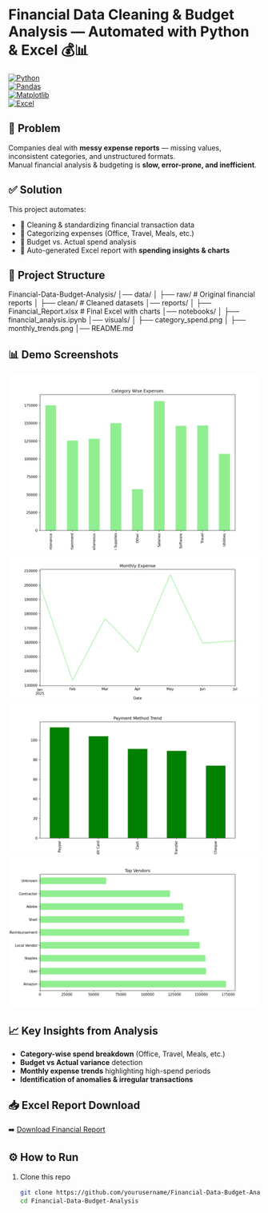 # Financial Data Cleaning & Budget Analysis — Automated with Python & Excel 💰📊  

[![Python](https://img.shields.io/badge/Python-3.9%2B-blue)](https://www.python.org/)  
[![Pandas](https://img.shields.io/badge/Pandas-Data%20Cleaning-green)](https://pandas.pydata.org/)  
[![Matplotlib](https://img.shields.io/badge/Charts-Visualization-orange)](https://matplotlib.org/)  
[![Excel](https://img.shields.io/badge/Excel-Automation-lightgreen)](https://openpyxl.readthedocs.io/)  

## 📌 Problem  
Companies deal with **messy expense reports** — missing values, inconsistent categories, and unstructured formats.  
Manual financial analysis & budgeting is **slow, error-prone, and inefficient**.  

## ✅ Solution  
This project automates:  
- 🔹 Cleaning & standardizing financial transaction data  
- 🔹 Categorizing expenses (Office, Travel, Meals, etc.)  
- 🔹 Budget vs. Actual spend analysis  
- 🔹 Auto-generated Excel report with **spending insights & charts**  

## 📂 Project Structure  
Financial-Data-Budget-Analysis/
│── data/
│ ├── raw/ # Original financial reports
│ ├── clean/ # Cleaned datasets
│── reports/
│ ├── Financial_Report.xlsx # Final Excel with charts
│── notebooks/
│ ├── financial_analysis.ipynb
│── visuals/
│ ├── category_spend.png
│ ├── monthly_trends.png
│── README.md


## 📊 Demo Screenshots  
![Category Spend](Financial_data_Analysis/Visuals/Category_Wise_Expenses.png)  
![Monthly Trends](Financial_data_Analysis/Visuals/Monthly_Expense.png)  
![Payment Method Trends](Financial_data_Analysis/Visuals/Ml.png)  
![Top Vendors](Financial_data_Analysis/Visuals/Top_Vendors.png)  


## 📈 Key Insights from Analysis  
- **Category-wise spend breakdown** (Office, Travel, Meals, etc.)  
- **Budget vs Actual variance** detection  
- **Monthly expense trends** highlighting high-spend periods  
- **Identification of anomalies & irregular transactions**  

## 📥 Excel Report Download  
➡️ [Download Financial Report](Financial_data_Analysis/Data/Clean/Financial_DATA.xlsx)  

## ⚙️ How to Run  
1. Clone this repo  
   ```bash
   git clone https://github.com/yourusername/Financial-Data-Budget-Analysis.git
   cd Financial-Data-Budget-Analysis
